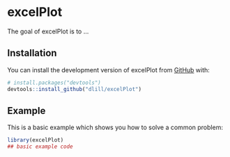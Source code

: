 
# excelPlot

<!-- badges: start -->
<!-- badges: end -->

The goal of excelPlot is to ...

## Installation

You can install the development version of excelPlot from [GitHub](https://github.com/) with:

``` r
# install.packages("devtools")
devtools::install_github("dlill/excelPlot")
```

## Example

This is a basic example which shows you how to solve a common problem:

``` r
library(excelPlot)
## basic example code
```

